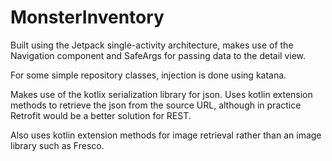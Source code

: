 # MonsterInventory

Built using the Jetpack single-activity architecture, makes use of the Navigation component and SafeArgs for passing data to the detail view.

For some simple repository classes, injection is done using katana.

Makes use of the kotlix serialization library for json. Uses kotlin extension methods to retrieve the json from the source URL, although in practice Retrofit would be a better solution for REST.

Also uses kotlin extension methods for image retrieval rather than an image library such as Fresco.
